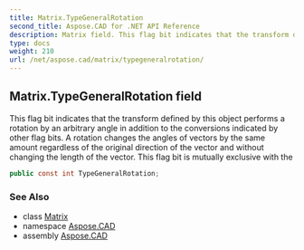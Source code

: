 ```yaml
---
title: Matrix.TypeGeneralRotation
second_title: Aspose.CAD for .NET API Reference
description: Matrix field. This flag bit indicates that the transform defined by this object performs a rotation by an arbitrary angle in addition to the conversions indicated by other flag bits. A rotation changes the angles of vectors by the same amount regardless of the original direction of the vector and without changing the length of the vector. This flag bit is mutually exclusive with the
type: docs
weight: 210
url: /net/aspose.cad/matrix/typegeneralrotation/
---
```

## Matrix.TypeGeneralRotation field

This flag bit indicates that the transform defined by this object performs a rotation by an arbitrary angle in addition to the conversions indicated by other flag bits. A rotation changes the angles of vectors by the same amount regardless of the original direction of the vector and without changing the length of the vector. This flag bit is mutually exclusive with the

```csharp
public const int TypeGeneralRotation;
```

### See Also

* class [Matrix](../)
* namespace [Aspose.CAD](../../matrix/)
* assembly [Aspose.CAD](../../../)


